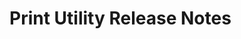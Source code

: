 <!-- Release notes authoring guidelines: http://keepachangelog.com/ -->

# Print Utility Release Notes

<!-- ## [Unreleased] -->

<!-- ## [VERSION] -->

